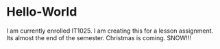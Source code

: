 # Hello-World
I am currently enrolled IT1025.  I am creating this for a lesson assignment.  
Its almost the end of the semester. Christmas is coming.  SNOW!!!
